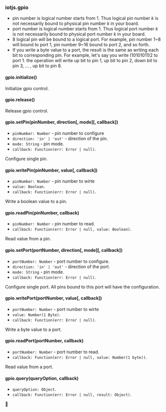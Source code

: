 
### iotjs.gpio

* pin number is logical number starts from 1. Thus logical pin number *k* is not necessarily bound to physical pin number *k* in your board.
* port number is logical number starts from 1. Thus logical port number *k* is not necessarily bound to physical port number *k* in your board.
* 8 logical pin will be bound to a logical port. For example, pin number 1~8 will bound to port 1, pin number 9~16 bound to port 2, and so forth.
* If you write a byte value to a port, the result is the same as writing each bit to corresponding pin. For example, let's say you write (10101011)2 to port 1. the operation will write up bit to pin 1, up bit to pin 2, down bit to pin 3, ... , up bit to pin 8.
  
#### gpio.initialize()
Initialize gpio control.

#### gpio.release()
Release gpio control.

#### gpio.setPin(pinNumber, direction[, mode][, callback])
* `pinNumber: Number` - pin number to configure
* `direction: 'in' | 'out'` - direction of the pin.
* `mode: String` - pin mode.
* `callback: Function(err: Error | null)`.

Configure single pin. 

#### gpio.writePin(pinNumber, value[, callback])
* `pinNumber: Number` - pin number to wirte
* `value: Boolean`.
* `callback: Function(err: Error | null)`.

Write a boolean value to a pin.

#### gpio.readPin(pinNumber, callback)
* `pinNumber: Number` - pin number to read.
* `callback: Function(err: Error | null, value: Boolean)`.

Read value from a pin.

#### gpio.setPort(portNumber, direction[, mode][, callback])
* `portNumber: Number` - port number to configure.
* `direction: 'in' | 'out'` - direction of the port.
* `mode: String` - pin mode.
* `callback: Function(err: Error | null)`.

Configure single port. All pins bound to this port will have the configuration. 

#### gpio.writePort(portNumber, value[, callback])
* `portNumber: Number` - port number to wirte
* `value: Number(1 Byte)`.
* `callback: Function(err: Error | null)`.

Write a byte value to a port.

#### gpio.readPort(portNumber, callback)
* `portNumber: Number` - port number to read.
* `callback: Function(err: Error | null, value: Number(1 byte))`.

Read value from a port.

#### gpio.query(queryOption, callback)
* `queryOption: Object`.
* `callback: Function(err: Error | null, result: Object)`.


